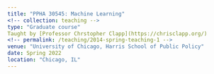 ```yaml
---
title: "PPHA 30545: Machine Learning"
<!-- collection: teaching -->
type: "Graduate course"
Taught by [Professor Chrstopher Clapp](https://chrisclapp.org/) 
<!-- permalink: /teaching/2014-spring-teaching-1 -->
venue: "University of Chicago, Harris School of Public Policy"
date: Spring 2022
location: "Chicago, IL"
---
```





